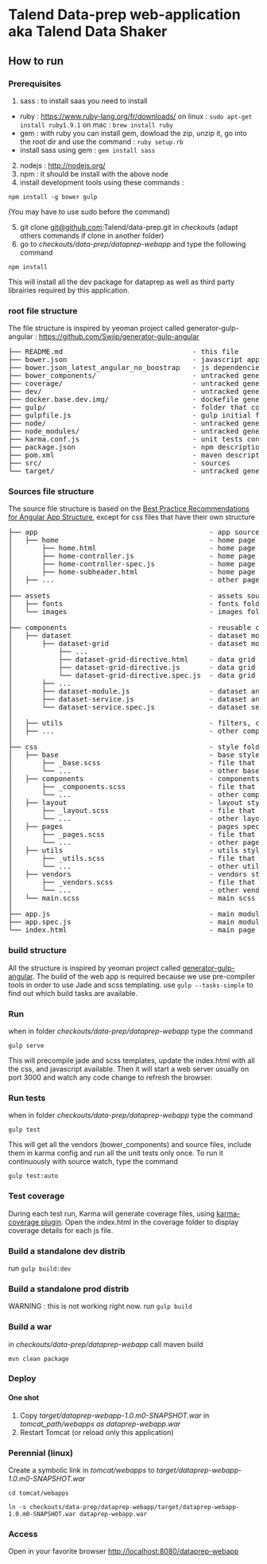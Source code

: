 # Talend Data-prep web-application aka Talend Data Shaker
## How to run
### Prerequisites
1. sass : to install saas you need to install 
  * ruby : https://www.ruby-lang.org/fr/downloads/
     on linux : `sudo apt-get install ruby1.9.1`
     on mac : `brew install ruby`
  * gem : with ruby you can install gem, dowload the zip, unzip it, go into the root dir and use the command : `ruby setup.rb`
  * install sass using gem : `gem install sass`
2. nodejs : http://nodejs.org/
3. npm : it should be install with the above node
4. install development tools using these commands :



`npm install -g bower gulp`

(You may have to use sudo before the command)

5. git clone git@github.com:Talend/data-prep.git in _checkouts_ (adapt others commands if clone in another folder)
6. go to _checkouts/data-prep/dataprep-webapp_ and type the following command

`npm install`

This will install all the dev package for dataprep as well as third party librairies required by this application.

### root file structure
The file structure is inspired by yeoman project called generator-gulp-angular : https://github.com/Swiip/generator-gulp-angular

<pre>
├── README.md                               - this file
├── bower.json                              - javascript app external dependencies
├── bower.json_latest_angular_no_boostrap   - js dependencies without bootstrap and using the latest angular (no used today)
├── bower_components/                       - untracked generated folder where external javascript dependencies are located
├── coverage/                               - untracked generated folder where karma istanbul plugin will put coverage files
├── dev/                                    - untracked generated folder where you find an autonomous deployment of the app dev
├── docker.base.dev.img/                    - dockefile generated to create a base image with npm, bower, git
├── gulp/                                   - folder that contains all build files
├── gulpfile.js                             - gulp initial file
├── node/                                   - untracked generated folder created when using maven
├── node_modules/                           - untracked generated folder for gulp build node modules
├── karma.conf.js                           - unit tests configuration
├── package.json                            - npm description for build tools dependencies
├── pom.xml                                 - maven description file
├── src/                                    - sources
└── target/                                 - untracked generated folder for maven build
</pre>


### Sources file structure
The source file structure is based on the [Best Practice Recommendations for Angular App Structure](https://docs.google.com/document/d/1XXMvReO8-Awi1EZXAXS4PzDzdNvV6pGcuaF4Q9821Es/pub), except for css files that have their own structure

<pre>
├── app                                         - app source folder
│   ├── home                                    - home page sources
│       ├── home.html                           - home page
│       ├── home-controller.js                  - home page controller
│       ├── home-controller-spec.js             - home page controller unit tests
│       ├── home-subheader.html                 - home page subheader included in home.html
│   ├── ...                                     - other page folder
│
├── assets                                      - assets source folder
│   ├── fonts                                   - fonts folder
│   └── images                                  - images folder
│
├── components                                  - reusable components folder
│   ├── dataset                                 - dataset module folder
│       ├── dataset-grid                        - dataset module folder
│           ├── ...
│           ├── dataset-grid-directive.html     - data grid directive template
│           ├── dataset-grid-directive.js       - data grid directive
│           └── dataset-grid-directive.spec.js  - data grid directive unit tests
│       ├── ...
│       ├── dataset-module.js                   - dataset angular module
│       ├── dataset-service.js                  - dataset angular service registered in dataset module
│       └── dataset-service.spec.js             - dataset service unit tests
│
│   ├── utils                                   - filters, constants, ...
│   ├── ...                                     - other component folder
│
├── css                                         - style folder
│   ├── base                                    - base styles (reset, typography, ...)
│       ├── _base.scss                          - file that only imports all base styles
│       └── ...                                 - other base styles, imported in _base.scss
│   ├── components                              - components styles (Buttons, Carousel, Cover, Dropdown, ...)
│       ├── _components.scss                    - file that only imports all components styles
│       └── ...                                 - other components styles, imported in _components.scss
│   ├── layout                                  - layout styles (Navigation, Grid system, Header, Footer, Sidebar, Forms, ...)
│       ├── _layout.scss                        - file that only imports all layout styles
│       └── ...                                 - other layout styles, imported in _layout.scss
│   ├── pages                                   - pages specific styles (home page, ...)
│       ├── _pages.scss                         - file that only imports all pages styles
│       └── ...                                 - other pages styles, imported in _pages.scss
│   ├── utils                                   - utils styles (Mixins, Colors, ...)
│       ├── _utils.scss                         - file that only imports all utils styles
│       └── ...                                 - other utils styles, imported in _utils.scss
│   ├── vendors                                 - vendors styles (third party frameworks)
│       ├── _vendors.scss                       - file that only imports all vendors styles
│       └── ...                                 - other vendors styles, imported in _vendors.scss
│   └── main.scss                               - main scss that only imports _base.scss, _components.scss, _layout.scss, _pages.scss, _utils.scss, _vendors.scss
│
├── app.js                                      - main module
├── app.spec.js                                 - main module config unit tests
└── index.html                                  - main page
</pre>

### build structure
All the structure is inspired by yeoman project called [generator-gulp-angular](https://github.com/Swiip/generator-gulp-angular).
The build of the web app is required because we use pre-compiler tools in order to use Jade and scss templating.
use `gulp --tasks-simple` to find out which build tasks are available.

### Run
when in folder _checkouts/data-prep/dataprep-webapp_ type the command

`gulp serve`

This will precompile jade and scss templates, update the index.html with all the css, and javascript available. 
Then it will start a web server usually on port 3000 and watch any code change to refresh the browser. 

### Run tests
when in folder _checkouts/data-prep/dataprep-webapp_ type the command

`gulp test`

This will get all the vendors (bower_components) and source files, include them in karma config and run all the unit tests only once.
To run it continuously with source watch, type the command

`gulp test:auto`

### Test coverage
During each test run, Karma will generate coverage files, using [karma-coverage plugin](https://github.com/karma-runner/karma-coverage).
Open the index.html in the coverage folder to display coverage details for each js file.

### Build a standalone dev distrib

run
`gulp build:dev`

### Build a standalone prod distrib
WARNING : this is not working right now.
run
`gulp build`

### Build a war
in _checkouts/data-prep/dataprep-webapp_ call maven build

`mvn clean package`

### Deploy
#### One shot
1. Copy _target/dataprep-webapp-1.0.m0-SNAPSHOT.war_ in _tomcat_path/webapps as dataprep-webapp.war_
2. Restart Tomcat (or reload only this application)

### Perennial (linux)
Create a symbolic link in _tomcat/webapps_ to _target/dataprep-webapp-1.0.m0-SNAPSHOT.war_

`cd tomcat/webapps`

`ln -s checkouts/data-prep/dataprep-webapp/target/dataprep-webapp-1.0.m0-SNAPSHOT.war dataprep-webapp.war`

### Access
Open in your favorite browser [http://localhost:8080/dataprep-webapp](http://localhost:8080/dataprep-webapp)
